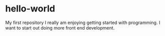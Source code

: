 # hello-world
My first repository
I really am enjoying getting started with programming. I want to start out doing more front end development. 
